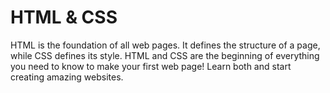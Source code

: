 # HTML & CSS

HTML is the foundation of all web pages. It defines the structure of a page, while CSS defines its style. HTML and CSS are the beginning of everything you need to know to make your first web page! Learn both and start creating amazing websites.
